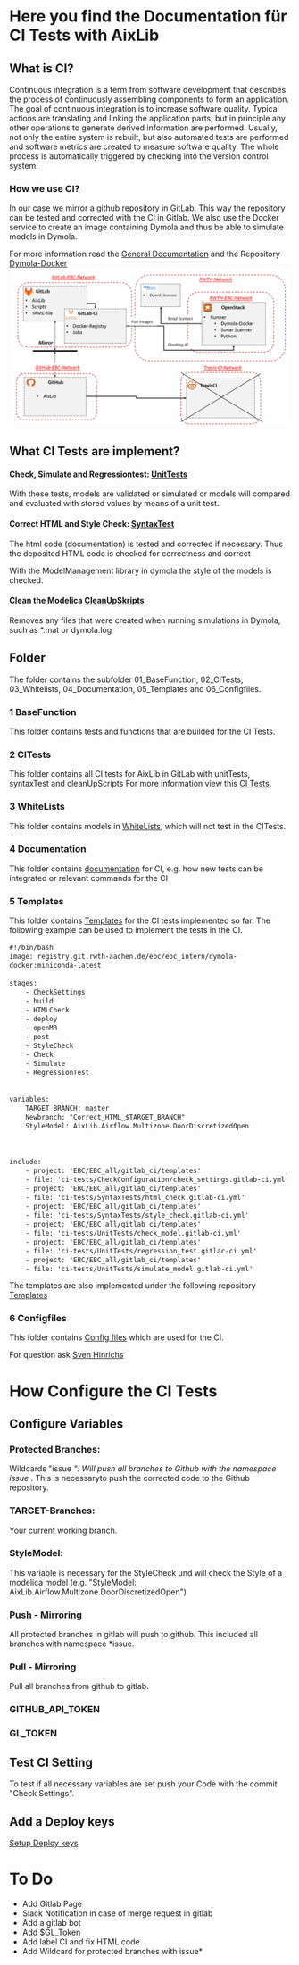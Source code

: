 # Here you find the Documentation für CI Tests with AixLib
## What is CI?

Continuous integration is a term from software development that describes the process of continuously assembling components to form an application. 
The goal of continuous integration is to increase software quality.
Typical actions are translating and linking the application parts, but in principle any other operations to generate derived information are performed. 
Usually, not only the entire system is rebuilt, but also automated tests are performed and software metrics are created to measure software quality. 
The whole process is automatically triggered by checking into the version control system.

### How we use CI?
In our case we mirror a github repository in GitLab. This way the repository can be tested and corrected with the CI in Gitlab. 
We also use the Docker service to create an image containing Dymola and thus be able to simulate models in Dymola.

For more information read the [General Documentation](https://git.rwth-aachen.de/sven.hinrichs/GitLabCI/blob/master/bin/04_Documentation/Documentation_GitLab.md) and the Repository [Dymola-Docker](https://git.rwth-aachen.de/EBC/EBC_intern/dymola-docker)
![E.ON EBC RWTH Aachen University](04_Documentation/Images/GITLABCI.png)


## What CI Tests are implement?
#### Check, Simulate and Regressiontest: [UnitTests](https://git.rwth-aachen.de/sven.hinrichs/GitLabCI/tree/master/bin/02_CITests/UnitTests)

With these tests, models are validated or simulated or models will  compared and evaluated with stored values by means of a unit test.

#### Correct HTML and Style Check: [SyntaxTest](https://git.rwth-aachen.de/sven.hinrichs/GitLabCI/tree/master/bin/02_CITests/SyntaxTests)

The html code (documentation) is tested and corrected if necessary. Thus the deposited HTML code is checked for correctness and correct

With the ModelManagement library in dymola the style of the models is checked. 

#### Clean the Modelica [CleanUpSkripts](https://git.rwth-aachen.de/sven.hinrichs/GitLabCI/tree/master/bin/02_CITests/CleanUpSkripts)
Removes any files that were created when running simulations in Dymola, such as *.mat or dymola.log 

## Folder 
The folder contains the subfolder 01_BaseFunction, 02_CITests, 03_Whitelists, 04_Documentation, 05_Templates and 06_Configfiles. 

### 1 BaseFunction
This folder contains tests and functions that are builded for the CI Tests. 

### 2 CITests
This folder contains all CI tests for AixLib in GitLab with unitTests, syntaxTest and cleanUpScripts
For more information view this [CI Tests](https://git.rwth-aachen.de/sven.hinrichs/GitLabCI/tree/master/bin/02_CITests).

### 3 WhiteLists
This folder contains models in [WhiteLists](https://git.rwth-aachen.de/sven.hinrichs/GitLabCI/tree/master/bin/03_WhiteLists), which will not test in the CITests.


### 4 Documentation
This folder contains [documentation](https://git.rwth-aachen.de/sven.hinrichs/GitLabCI/tree/master/bin/04_Documentation) for CI, e.g. how new tests can be integrated or relevant commands for the CI 

### 5 Templates
This folder contains [Templates](https://git.rwth-aachen.de/sven.hinrichs/GitLabCI/tree/master/bin/05_Templates) for the CI tests implemented so far. The following example can be used to implement the tests in the CI. 



	#!/bin/bash
	image: registry.git.rwth-aachen.de/ebc/ebc_intern/dymola-docker:miniconda-latest
	
	stages:
		- CheckSettings
		- build
		- HTMLCheck
		- deploy
		- openMR
		- post
		- StyleCheck
		- Check
		- Simulate
		- RegressionTest

	
	variables:
		TARGET_BRANCH: master
		Newbranch: "Correct_HTML_$TARGET_BRANCH"
		StyleModel: AixLib.Airflow.Multizone.DoorDiscretizedOpen
	
	

	include:
		- project: 'EBC/EBC_all/gitlab_ci/templates'
		- file: 'ci-tests/CheckConfiguration/check_settings.gitlab-ci.yml'
		- project: 'EBC/EBC_all/gitlab_ci/templates'
		- file: 'ci-tests/SyntaxTests/html_check.gitlab-ci.yml'
		- project: 'EBC/EBC_all/gitlab_ci/templates'
		- file: 'ci-tests/SyntaxTests/style_check.gitlab-ci.yml'
		- project: 'EBC/EBC_all/gitlab_ci/templates'
		- file: 'ci-tests/UnitTests/check_model.gitlab-ci.yml'
		- project: 'EBC/EBC_all/gitlab_ci/templates'
		- file: 'ci-tests/UnitTests/regression_test.gitlac-ci.yml'
		- project: 'EBC/EBC_all/gitlab_ci/templates'
		- file: 'ci-tests/UnitTests/simulate_model.gitlab-ci.yml'	
		

The templates are also implemented under the following repository [Templates](https://git.rwth-aachen.de/EBC/EBC_all/gitlab_ci/templates)

### 6 Configfiles

This folder contains [Config files](https://git.rwth-aachen.de/sven.hinrichs/GitLabCI/tree/master/bin/06_Configfiles) which are used for the CI. 

For question ask [Sven Hinrichs](https://git.rwth-aachen.de/sven.hinrichs)

# How Configure the CI Tests

## Configure Variables

### Protected Branches: 
Wildcards "issue *": Will push all branches to Github with the namespace issue* . This is necessaryto push the corrected code to the Github 
repository.

### TARGET-Branches: 
Your current working branch. 

### StyleModel:

This variable is necessary for the StyleCheck und will check the Style of a modelica model (e.g. "StyleModel: AixLib.Airflow.Multizone.DoorDiscretizedOpen")


### Push - Mirroring
All protected branches in gitlab will push to github. This included all branches with namespace *issue. 

### Pull - Mirroring 
Pull all branches from github to gitlab. 

### GITHUB_API_TOKEN

### GL_TOKEN

## Test CI Setting
To test if all necessary variables are set push your Code with the commit "Check Settings". 


## Add a Deploy keys

[Setup Deploy keys](https://developer.github.com/v3/guides/managing-deploy-keys/#deploy-keys)

# To Do

- Add Gitlab Page
- Slack Notification in case of merge request in gitlab
- Add a gitlab bot
- Add $GL_Token
- Add label CI and fix HTML code
- Add Wildcard for protected branches with issue*